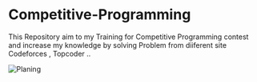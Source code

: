 # Competitive-Programming
This Repository aim to my Training for Competitive Programming contest and increase my knowledge by solving Problem from diiferent site Codeforces , Topcoder ..




![Planing](https://i.ibb.co/ZShYPc4/Planing-PNG.png)
